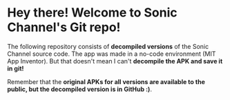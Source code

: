 # Hey there! Welcome to Sonic Channel's Git repo!

The following repository consists of **decompiled versions** of the Sonic Channel source code.
The app was made in a no-code environment (MIT App Inventor). But that doesn't mean I can't **decompile the APK and save it in git!**

Remember that the **original APKs for all versions are available to the public, but the decompiled version is in GitHub :)**.




